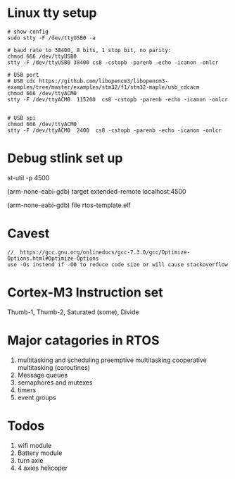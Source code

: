 # Linux tty setup
```
# show config 
sudo stty -F /dev/ttyUSB0 -a

# baud rate to 38400, 8 bits, 1 stop bit, no parity:
chmod 666 /dev/ttyUSB0 
stty -F /dev/ttyUSB0 38400 cs8 -cstopb -parenb -echo -icanon -onlcr

# USB port
# USB cdc https://github.com/libopencm3/libopencm3-examples/tree/master/examples/stm32/f1/stm32-maple/usb_cdcacm
chmod 666 /dev/ttyACM0 
stty -F /dev/ttyACM0  115200  cs8 -cstopb -parenb -echo -icanon -onlcr


# USB spi
chmod 666 /dev/ttyACM0 
stty -F /dev/ttyACM0  2400  cs8 -cstopb -parenb -echo -icanon -onlcr
```


# Debug stlink set up

st-util -p 4500

(arm-none-eabi-gdb) target extended-remote localhost:4500

(arm-none-eabi-gdb) file rtos-template.elf


# Cavest
```
//  https://gcc.gnu.org/onlinedocs/gcc-7.3.0/gcc/Optimize-Options.html#Optimize-Options
use -Os instend if -O0 to reduce code size or will cause stackoverflow
```

# Cortex-M3 Instruction set	
Thumb-1, Thumb-2,
Saturated (some), Divide

# Major catagories in RTOS
1. multitasking and scheduling
    preemptive multitasking
    cooperative multitasking (coroutines)
2. Message queues
3. semaphores and mutexes
4. timers 
5. event groups

# Todos
1. wifi module
2. Battery module
3. turn axie
4. 4 axies helicoper
